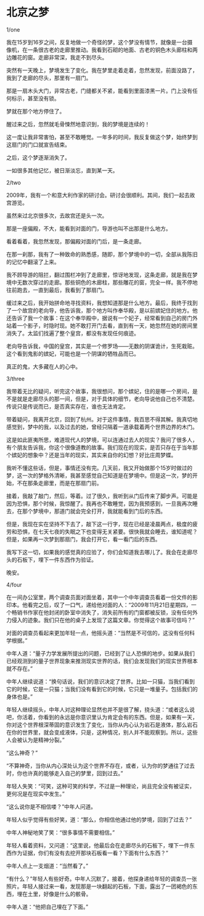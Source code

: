 # 北京之梦

1/one 

我在15岁到16岁之间，反复地做一个奇怪的梦，这个梦没有情节，就像是一台摄像机，在一条很古老的走廊里推动。我看到石砌的地面、古老的铜色木头廊柱和两边雕花的窗。走廊非常深，我走不到尽头。 

突然有一天晚上，梦境发生了变化。我在梦里走着走着，忽然发现，前面没路了，我到了走廊的尽头，那里有一扇门。 

那是一扇木头大门，非常古老，门缝都关不紧，能看到里面漆黑一片。门上没有任何标示，甚至没有锁。 

梦就在那个地方停住了。 

醒过来之后，忽然就毛骨悚然地意识到，我的梦境是连续的！ 

这一度让我非常害怕，甚至不敢睡觉。一年多的时间，我反复做这个梦，始终梦到这扇门的门口就宣告结束。 

之后，这个梦逐渐消失了。 

一如很多其他记忆，被日渐淡忘，直到某一天。 

2/two 

2009年，我有一个和意大利作家的研讨会。研讨会很顺利。其间，我们一起去故宫游览。 

虽然来过北京很多次，去故宫还是头一次。 

那是一座偏殿，不大，能看到对面的门，导游也叫不出那是什么地方。 

看着看着，我忽然发现，那偏殿对面的门后，是一条走廊。 

在那一刹那，我有了一种致命的熟悉感，随即，那个梦境中的一切，全部从我陈旧的记忆中翻滚了上来。 

我不顾导游的阻拦，翻过围栏冲到了走廊里，惊讶地发现，这条走廊，就是我在梦境中无数次穿过的走廊。那些铜色的木廊柱，那些雕花的窗，完全一样。我不停地往前跑去，一直到最后，我看到了那扇门。 

缓过来之后，我开始拼命地寻找资料，我想知道那是什么地方。最后，我终于找到了一个故宫的老向导，他告诉我，那个地方叫作奉华殿，是以前嫔妃住的地方。他还告诉了我一个故事：在这个奉华殿中，据说有一个妃子，经常看到自己的房门外站着一个影子，时隐时现。她不敢打开门去看，直到有一天，她忽然在她的房间里消失了。太监们找遍了整个皇宫，都没有发现任何痕迹。 

老向导告诉我，中国的皇宫，其实是一个修罗场——无数的阴谋诡计，生死栽赃。这个看到鬼影的嫔妃，可能也是一个阴谋的牺牲品而已。 

真正的鬼，大多藏在人的心中。 

3/three 

我带着无比的疑问，听完这个故事，我很想问，那个嫔妃，住的是哪一个房间，是不是就是走廊尽头的那一间，但是，对于具体的细节，老向导说他自己也不清楚。传说只是传说而已，是否真实存在，谁也无法肯定。 

带着疑问，我离开北京，回到了杭州。对于这件事情，我百思不得其解。我真切地感觉到，梦中的我，以及过去的她，曾经只隔着一道承载着两个世界边界的木门。 

这是如此匪夷所思，难道现代人的梦境，可以连通过去人的现实？我问了很多人，有个朋友告诉我，你这个很像道教的故事。我们现在的现实，是否只存在于当年那个嫔妃的想象中？还是当年的现实，其实来自你的幻想？好比庄周梦蝶。 

我听不懂这些话，但是，事情还没有完。几天前，我又开始做那个15岁时做过的梦，这一次的梦格外清晰，我甚至感觉自己知道是在梦境中。但是这一次，梦的开始，不在那条走廊里，而是在那扇门前。 

接着，我敲了敲门，然后，等着。过了很久，我听到从门后传来了脚步声。可能是因为恐惧，那个时候，我惊醒了。我再也不敢睡觉，因为我预感到，一旦我再次睡去，在那个梦境中，那道门就会完全打开，我就能看到门后的东西。 

但是，我现在实在坚持不下去了，敲下这一行字，现在已经是凌晨两点，极度的疲劳和恐惧，在七天七夜的失眠之下也变得无关紧要。很快我就会睡去，谁知道呢？但是，如果再一次梦到那扇门，我会打开它，看一看门后的东西。 

我写下这一切，如果我的感觉真的应验了，你们会知道我去哪儿了。我会在走廊尽头的石板下，埋下一件东西作为验证。 

晚安。 

4/four 

在一间办公室里，两个调查员面对面坐着，其中一个中年调查员看着一份文件的影印本。他看完之后，叹了一口气，递给他对面的人：“2009年11月21日星期四，一个畅销书作家在他封闭的卧室中消失了，消失前所有的门窗都被反锁，没有任何外力侵入的迹象。我们只在他的桌子上发现了这篇文章。你觉得这个故事可信吗？” 

对面的调查员看起来更加年轻一点，他摇头道：“当然是不可信的，这没有任何科学根据。” 

中年人道：“量子力学发展所提出的问题，已经到了让人恐惧的地步。如果从我们已经观测到的量子世界现象来推测现实世界的话，我们会发现我们的现实世界根本就不存在。” 

中年人继续说道：“换句话说，我们的意识决定了世界。比如一只猫，当我们看到它的时候，它是一只猫；当我们没有看到它的时候，它只是一堆量子。包括我们的身体也是。” 

年轻人继续摇头，中年人对这种理论显然也并不是很了解，挠头道：“或者这么说吧，你活着，你看到的永远是你意识里认为肯定会有的东西。但是，如果有一天，你对这个世界根深蒂固的意识发生了变化，当你从内心认为岩石是液体，那么岩石在你的世界里，就会变成液体，只是，这种情况，别人并不能观察到。所以，这些人会被认为是精神分裂。” 

“这么神奇？” 

“不算神奇，当你从内心深处认为这个世界不存在，或者，认为你的梦通往了过去时，你也许真的能够走入自己的梦里，回到过去。” 

年轻人失笑：“可笑，这种可笑的科学，不过是一种理论，尚且完全没有被证实，更何况是在现实中发生。” 

“这么说你是不相信喽？”中年人问道。 

年轻人似乎觉得有些好笑，道：“那么，你相信他通过他的梦境，回到了过去？” 

中年人神秘地笑了笑：“很多事情不需要相信。” 

年轻人看着资料，又问道：“这里说，他最后会在走廊尽头的石板下，埋下一件东西作为证据，你们有没有去挖开那块石板看一看？下面有什么东西？” 

中年人点上一支烟道：“当然看了。” 

“有什么？”年轻人有些好奇。中年人沉默了，接着，他探身递给年轻的调查员一张照片。年轻人接过来一看，发现那是一块翻起的石板，下面，露出了一团褐色的东西，埋在土里，好像是什么的骸骨。 

中年人道：“他把自己埋在了下面。”